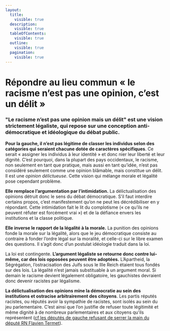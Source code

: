 ```yaml
---
layout:
  title:
    visible: true
  description:
    visible: true
  tableOfContents:
    visible: true
  outline:
    visible: true
  pagination:
    visible: true
---
```


# Répondre au lieu commun « le racisme n’est pas une opinion, c’est un délit »

### "Le racisme n’est pas une opinion mais un délit" est une vision strictement légaliste, qui repose sur une conception anti-démocratique et idéologique du débat public.

**Pour la gauche, il n’est pas légitime de classer les individus selon des catégories qui seraient chacune dotée de caractères spécifiques**. Ce serait « assigner les individus à leur identité » et donc nier leur liberté et leur dignité. C’est pourquoi, dans la plupart des pays occidentaux, le racisme, non seulement en tant que pratique, mais aussi en tant qu’idée, n’est pas considéré seulement comme une opinion blâmable, mais constitue un délit. Il est une _opinion délictueuse_. Cette vision qui mélange morale et légalité pose cependant problème.

**Elle remplace l’argumentation par l’intimidation.** La délictualisation des opinions détruit donc le sens du débat démocratique. S’il faut interdire certains propos, c’est manifestement qu’on ne peut les décrédibiliser en y répondant. Cette intimidation fait le lit du complotisme (« ce qu’ils ne peuvent réfuter est forcément vrai ») et de la défiance envers les institutions et la classe politique.

**Elle inverse le rapport de la légalité à la morale.** La punition des opinions fonde la morale sur la légalité, alors que le jeu démocratique consiste au contraire à fonder l’ordre légal sur la moralité, et celle-ci sur le libre examen des questions. Il s’agit donc d’un postulat idéologie traduit dans la loi.

La loi est contingente. **L’argument légaliste se retourne donc contre lui-même, car des lois opposées peuvent être adoptées.** L’Apartheid, la Ségrégation, l’ostracisation des Juifs sous le IIIe Reich étaient tous fondés sur des lois. La légalité n’est jamais substituable à un argument moral. Si demain le racisme devient légalement obligatoire, les gauchistes devraient donc devenir racistes par légalisme.

**La délictualisation des opinions mine la démocratie au sein des institutions et ostracise arbitrairement des citoyens**. Les partis réputés racistes, ou réputés avoir la sympathie de racistes, sont isolés au sein du jeu parlementaire. C’est ainsi que l’on justifie de refuser toute légitimité et même dignité à de nombreux parlementaires et aux citoyens qu’ils représentent ([cf les députés de gauche refusant de serrer la main du député RN Flavien Termet](https://www.liberation.fr/politique/on-ne-serre-pas-la-main-de-lextreme-droite-a-lassemblee-nationale-le-coup-du-vent-ne-date-pas-dhier-20240720_AQ6RLUJDXRGKHE6WDSBI5QXTPM/)).

